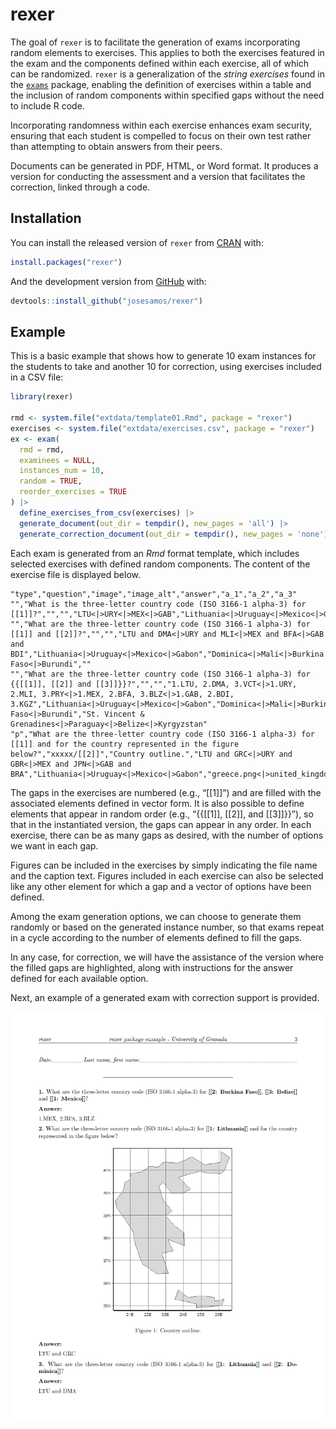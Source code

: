 
<!-- README.md is generated from README.Rmd. Please edit that file -->

# rexer

<!-- badges: start -->
<!-- badges: end -->

The goal of `rexer` is to facilitate the generation of exams
incorporating random elements to exercises. This applies to both the
exercises featured in the exam and the components defined within each
exercise, all of which can be randomized. `rexer` is a generalization of
the *string exercises* found in the
[`exams`](https://CRAN.R-project.org/package=exams) package, enabling
the definition of exercises within a table and the inclusion of random
components within specified gaps without the need to include R code.

Incorporating randomness within each exercise enhances exam security,
ensuring that each student is compelled to focus on their own test
rather than attempting to obtain answers from their peers.

Documents can be generated in PDF, HTML, or Word format. It produces a
version for conducting the assessment and a version that facilitates the
correction, linked through a code.

## Installation

You can install the released version of `rexer` from
[CRAN](https://CRAN.R-project.org) with:

``` r
install.packages("rexer")
```

And the development version from [GitHub](https://github.com/) with:

<!-- You can install the development version from [GitHub](https://github.com/) with: -->

``` r
devtools::install_github("josesamos/rexer")
```

## Example

This is a basic example that shows how to generate 10 exam instances for
the students to take and another 10 for correction, using exercises
included in a CSV file:

``` r
library(rexer)

rmd <- system.file("extdata/template01.Rmd", package = "rexer")
exercises <- system.file("extdata/exercises.csv", package = "rexer")
ex <- exam(
  rmd = rmd,
  examinees = NULL,
  instances_num = 10,
  random = TRUE,
  reorder_exercises = TRUE
) |>
  define_exercises_from_csv(exercises) |>
  generate_document(out_dir = tempdir(), new_pages = 'all') |>
  generate_correction_document(out_dir = tempdir(), new_pages = 'none')
```

Each exam is generated from an *Rmd* format template, which includes
selected exercises with defined random components. The content of the
exercise file is displayed below.

``` csv
"type","question","image","image_alt","answer","a_1","a_2","a_3"
"","What is the three-letter country code (ISO 3166-1 alpha-3) for [[1]]?","","","LTU<|>URY<|>MEX<|>GAB","Lithuania<|>Uruguay<|>Mexico<|>Gabon","",""
"","What are the three-letter country code (ISO 3166-1 alpha-3) for [[1]] and [[2]]?","","","LTU and DMA<|>URY and MLI<|>MEX and BFA<|>GAB and BDI","Lithuania<|>Uruguay<|>Mexico<|>Gabon","Dominica<|>Mali<|>Burkina Faso<|>Burundi",""
"","What are the three-letter country code (ISO 3166-1 alpha-3) for {{[[1]], [[2]] and [[3]]}}?","","","1.LTU, 2.DMA, 3.VCT<|>1.URY, 2.MLI, 3.PRY<|>1.MEX, 2.BFA, 3.BLZ<|>1.GAB, 2.BDI, 3.KGZ","Lithuania<|>Uruguay<|>Mexico<|>Gabon","Dominica<|>Mali<|>Burkina Faso<|>Burundi","St. Vincent & Grenadines<|>Paraguay<|>Belize<|>Kyrgyzstan"
"p","What are the three-letter country code (ISO 3166-1 alpha-3) for [[1]] and for the country represented in the figure below?","xxxxx/[[2]]","Country outline.","LTU and GRC<|>URY and GBR<|>MEX and JPN<|>GAB and BRA","Lithuania<|>Uruguay<|>Mexico<|>Gabon","greece.png<|>united_kingdom.png<|>japan.png<|>brazil.png",
```

The gaps in the exercises are numbered (e.g., “\[\[1\]\]”) and are
filled with the associated elements defined in vector form. It is also
possible to define elements that appear in random order (e.g.,
“{{\[\[1\]\], \[\[2\]\], and \[\[3\]\]}}”), so that in the instantiated
version, the gaps can appear in any order. In each exercise, there can
be as many gaps as desired, with the number of options we want in each
gap.

Figures can be included in the exercises by simply indicating the file
name and the caption text. Figures included in each exercise can also be
selected like any other element for which a gap and a vector of options
have been defined.

Among the exam generation options, we can choose to generate them
randomly or based on the generated instance number, so that exams repeat
in a cycle according to the number of elements defined to fill the gaps.

In any case, for correction, we will have the assistance of the version
where the filled gaps are highlighted, along with instructions for the
answer defined for each available option.

Next, an example of a generated exam with correction support is
provided.

![](man/figures/example01.png)
